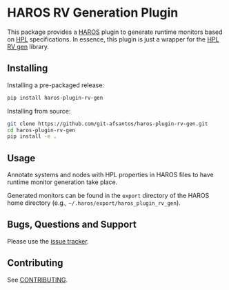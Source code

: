 # HAROS RV Generation Plugin

This package provides a [HAROS](https://github.com/git-afsantos/haros) plugin to generate runtime monitors based on [HPL](https://github.com/git-afsantos/hpl-specs) specifications.
In essence, this plugin is just a wrapper for the [HPL RV gen](https://github.com/git-afsantos/hpl-rv-gen) library.

## Installing

Installing a pre-packaged release:

```bash
pip install haros-plugin-rv-gen
```

Installing from source:

```bash
git clone https://github.com/git-afsantos/haros-plugin-rv-gen.git
cd haros-plugin-rv-gen
pip install -e .
```

## Usage

Annotate systems and nodes with HPL properties in HAROS files to have runtime monitor generation take place.

Generated monitors can be found in the `export` directory of the HAROS home directory (e.g., `~/.haros/export/haros_plugin_rv_gen`).

## Bugs, Questions and Support

Please use the [issue tracker](https://github.com/git-afsantos/haros-plugin-rv-gen/issues).

## Contributing

See [CONTRIBUTING](./CONTRIBUTING.md).

